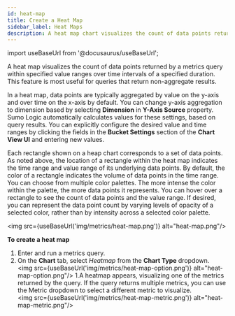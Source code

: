```yaml
---
id: heat-map
title: Create a Heat Map
sidebar_label: Heat Maps
description: A heat map chart visualizes the count of data points returned by a metrics query within specified value ranges over time intervals of a specified duration.
---
```


import useBaseUrl from '@docusaurus/useBaseUrl';

A heat map visualizes the count of data points returned by a metrics query within specified value ranges over time intervals of a specified duration. This feature is most useful for queries that return non-aggregate results.

In a heat map, data points are typically aggregated by value on the y-axis and over time on the x-axis by default.
You can change y-axis aggregation to dimension based by selecting **Dimension** in **Y-Axis Source** property.
Sumo Logic automatically calculates values for these settings, based on query results. You can explicitly configure the desired value and time ranges by clicking the fields in the **Bucket Settings** section of the **Chart View UI** and entering new values.

Each rectangle shown on a heap chart corresponds to a set of data points. As noted above, the location of a rectangle within the heat map indicates the time range and value range of its underlying data points. By default, the color of a rectangle indicates the volume of data points in the time range. You can choose from multiple color palettes. The more intense the color within the palette, the more data points it represents. You can hover over a rectangle to see the count of data points and the value range. If desired, you can represent the data point count by varying levels of opacity of a selected color, rather than by intensity across a selected color palette.

<img src={useBaseUrl('img/metrics/heat-map.png')} alt="heat-map.png"/>

**To create a heat map**

1. Enter and run a metrics query.
1. On the **Chart** tab, select *Heatmap* from the **Chart Type** dropdown. <br/> <img src={useBaseUrl('img/metrics/heat-map-option.png')} alt="heat-map-option.png"/>
1.A heatmap appears, visualizing one of the metrics returned by the query. If the query returns multiple metrics, you can use the Metric dropdown to select a different metric to visualize.<br/> <img src={useBaseUrl('img/metrics/heat-map-metric.png')} alt="heat-map-metric.png"/>
